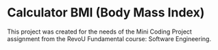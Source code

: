 # Calculator BMI (Body Mass Index)
This project was created for the needs of the Mini Coding Project assignment from the RevoU Fundamental course: Software Engineering.
